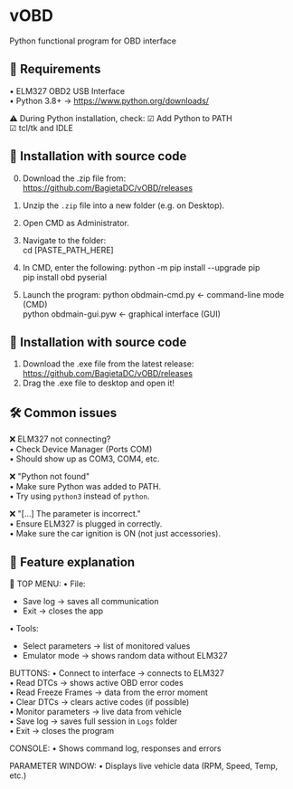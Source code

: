 
# vOBD

Python functional program for OBD interface



## 🔧 Requirements
• ELM327 OBD2 USB Interface  
• Python 3.8+ → https://www.python.org/downloads/

⚠️ During Python installation, check:
☑ Add Python to PATH  
☑ tcl/tk and IDLE
## 💾 Installation with source code
0. Download the .zip file from: https://github.com/BagietaDC/vOBD/releases
1. Unzip the `.zip` file into a new folder (e.g. on Desktop).  
2. Open CMD as Administrator.  
3. Navigate to the folder:  
   cd [PASTE_PATH_HERE]

4. In CMD, enter the following:
   python -m pip install --upgrade pip  
   pip install obd pyserial

5. Launch the program:
   python obdmain-cmd.py    ← command-line mode (CMD)  
   python obdmain-gui.pyw    ← graphical interface (GUI)

## 💾 Installation with source code
1. Download the .exe file from the latest release: https://github.com/BagietaDC/vOBD/releases
2. Drag the .exe file to desktop and open it!
   
## 🛠 Common issues
❌ ELM327 not connecting?  
• Check Device Manager (Ports COM)  
• Should show up as COM3, COM4, etc.

❌ "Python not found"  
• Make sure Python was added to PATH.  
• Try using `python3` instead of `python`.

❌ "[…] The parameter is incorrect."  
• Ensure ELM327 is plugged in correctly.  
• Make sure the car ignition is ON (not just accessories).
## 🧰 Feature explanation
🧾 TOP MENU:
• File:
  - Save log → saves all communication  
  - Exit → closes the app

• Tools:
  - Select parameters → list of monitored values  
  - Emulator mode → shows random data without ELM327

BUTTONS:
• Connect to interface → connects to ELM327  
• Read DTCs → shows active OBD error codes  
• Read Freeze Frames → data from the error moment  
• Clear DTCs → clears active codes (if possible)  
• Monitor parameters → live data from vehicle  
• Save log → saves full session in `Logs` folder  
• Exit → closes the program

CONSOLE:
• Shows command log, responses and errors

PARAMETER WINDOW:
• Displays live vehicle data (RPM, Speed, Temp, etc.)
